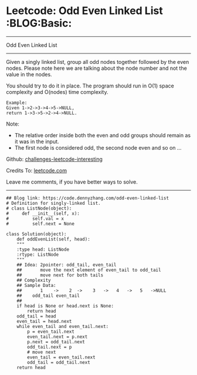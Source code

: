 
# Leetcode: Odd Even Linked List     :BLOG:Basic:

---

Odd Even Linked List  

---

Given a singly linked list, group all odd nodes together followed by the even nodes. Please note here we are talking about the node number and not the value in the nodes.  

You should try to do it in place. The program should run in O(1) space complexity and O(nodes) time complexity.  

    Example:
    Given 1->2->3->4->5->NULL,
    return 1->3->5->2->4->NULL.

Note:  

-   The relative order inside both the even and odd groups should remain as it was in the input.
-   The first node is considered odd, the second node even and so on &#x2026;

Github: [challenges-leetcode-interesting](https://github.com/DennyZhang/challenges-leetcode-interesting/tree/master/odd-even-linked-list)  

Credits To: [leetcode.com](https://leetcode.com/problems/odd-even-linked-list/description/)  

Leave me comments, if you have better ways to solve.  

---

    ## Blog link: https://code.dennyzhang.com/odd-even-linked-list
    # Definition for singly-linked list.
    # class ListNode(object):
    #     def __init__(self, x):
    #         self.val = x
    #         self.next = None
    
    class Solution(object):
        def oddEvenList(self, head):
    	"""
    	:type head: ListNode
    	:rtype: ListNode
    	"""
    	## Idea: 2pointer: odd_tail, even_tail
    	##       move the next element of even_tail to odd_tail
    	##       move next for both tails
    	## Complexity
    	## Sample Data:
    	##       1    ->    2  ->    3   ->   4   ->   5   ->NULL
    	##    odd_tail even_tail
    	##
    	if head is None or head.next is None:
    	    return head
    	odd_tail = head
    	even_tail = head.next
    	while even_tail and even_tail.next:
    	    p = even_tail.next
    	    even_tail.next = p.next
    	    p.next = odd_tail.next
    	    odd_tail.next = p
    	    # move next
    	    even_tail = even_tail.next
    	    odd_tail = odd_tail.next
    	return head

